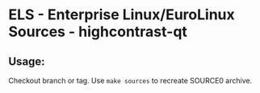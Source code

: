 # ELS - Enterprise Linux/EuroLinux Sources - highcontrast-qt
 
## Usage:
  Checkout branch or tag. Use `make sources` to recreate  SOURCE0 archive.
